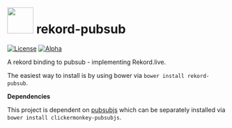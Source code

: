 # <img src="https://raw.githubusercontent.com/Rekord/rekord/master/images/rekord-color.png" width="60"> rekord-pubsub

[![License](https://img.shields.io/badge/license-MIT-blue.svg)](https://github.com/Rekord/rekord/blob/master/LICENSE)
[![Alpha](https://img.shields.io/badge/State-Alpha-orange.svg)]()

A rekord binding to pubsub - implementing Rekord.live.

The easiest way to install is by using bower via `bower install rekord-pubsub`.

**Dependencies**

This project is dependent on [pubsubjs](https://github.com/ClickerMonkey/pubsub.js) which can be separately installed via `bower install clickermonkey-pubsubjs`.
